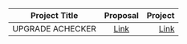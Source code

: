 | Project Title      |  Proposal          | Project  |
| ------------- |:-------------:| -----:|
| UPGRADE ACHECKER  | [Link](hhttps://docs.google.com/document/d/1wNDCkk23qVj5fTXgAOV1LPiXSuMmJuIe74AsvdIjtEk/edit) | [Link](https://github.com/inclusive-design/AChecker/pull/66/) |
